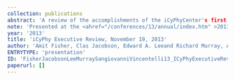 ```yaml
---
collection: publications
abstract: 'A review of the accomplishments of the iCyPhyCenter's first year and plans for the coming year.'
note: 'Presented at the <ahref="/conferences/13/annual/index.htm" >2013iCyPhy Annual Executive Review</a>.'
year: '2013'
title: 'iCyPhy Executive Review, November 19, 2013'
author: 'Amit Fisher, Clas Jacobson, Edward A. Leeand Richard Murray, AlbertoSangiovanni-Vincentelli'
ENTRYTYPE: 'presentation'
ID: 'FisherJacobsonLeeMurraySangiovanniVincentelli13_ICyPhyExecutiveReviewNovember192013'
paperurl: []
---
```

